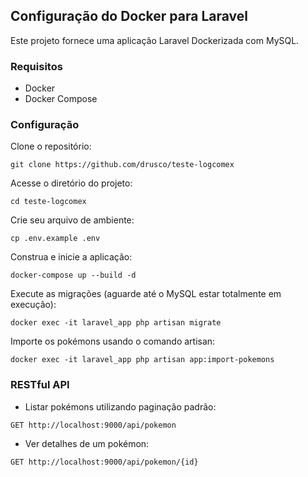 ## Configuração do Docker para Laravel

Este projeto fornece uma aplicação Laravel Dockerizada com MySQL.

### Requisitos

- Docker
- Docker Compose

### Configuração

Clone o repositório:

```
git clone https://github.com/drusco/teste-logcomex
```

Acesse o diretório do projeto:

```
cd teste-logcomex
```

Crie seu arquivo de ambiente:

```
cp .env.example .env
```

Construa e inicie a aplicação:

```
docker-compose up --build -d
```

Execute as migrações (aguarde até o MySQL estar totalmente em execução):

```
docker exec -it laravel_app php artisan migrate
```

Importe os pokémons usando o comando artisan:

```
docker exec -it laravel_app php artisan app:import-pokemons
```

### RESTful API

- Listar pokémons utilizando paginação padrão:

```
GET http://localhost:9000/api/pokemon
```

- Ver detalhes de um pokémon:

```
GET http://localhost:9000/api/pokemon/{id}
```
